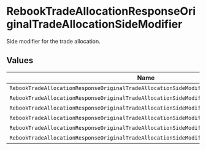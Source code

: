 # RebookTradeAllocationResponseOriginalTradeAllocationSideModifier

Side modifier for the trade allocation.


## Values

| Name                                                                                      | Value                                                                                     |
| ----------------------------------------------------------------------------------------- | ----------------------------------------------------------------------------------------- |
| `RebookTradeAllocationResponseOriginalTradeAllocationSideModifierSideModifierUnspecified` | SIDE_MODIFIER_UNSPECIFIED                                                                 |
| `RebookTradeAllocationResponseOriginalTradeAllocationSideModifierShort`                   | SHORT                                                                                     |
| `RebookTradeAllocationResponseOriginalTradeAllocationSideModifierShortExempt`             | SHORT_EXEMPT                                                                              |
| `RebookTradeAllocationResponseOriginalTradeAllocationSideModifierShortCover`              | SHORT_COVER                                                                               |
| `RebookTradeAllocationResponseOriginalTradeAllocationSideModifierOpen`                    | OPEN                                                                                      |
| `RebookTradeAllocationResponseOriginalTradeAllocationSideModifierClose`                   | CLOSE                                                                                     |